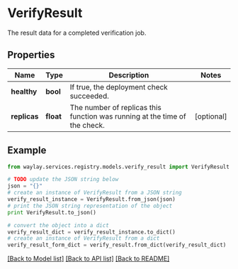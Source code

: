 # VerifyResult

The result data for a completed verification job.

## Properties

Name | Type | Description | Notes
------------ | ------------- | ------------- | -------------
**healthy** | **bool** | If true, the deployment check succeeded. | 
**replicas** | **float** | The number of replicas this function was running at the time of the check. | [optional] 

## Example

```python
from waylay.services.registry.models.verify_result import VerifyResult

# TODO update the JSON string below
json = "{}"
# create an instance of VerifyResult from a JSON string
verify_result_instance = VerifyResult.from_json(json)
# print the JSON string representation of the object
print VerifyResult.to_json()

# convert the object into a dict
verify_result_dict = verify_result_instance.to_dict()
# create an instance of VerifyResult from a dict
verify_result_form_dict = verify_result.from_dict(verify_result_dict)
```
[[Back to Model list]](../README.md#documentation-for-models) [[Back to API list]](../README.md#documentation-for-api-endpoints) [[Back to README]](../README.md)


